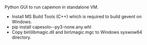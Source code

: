 Python GUI to run capemon in standalone VM.


* Install MS Build Tools (C++) which is required to build gevent on Windows.
* pip install capesolo-<ver>-py3-none.any.whl
* Copy bin\libmagic.dll and bin\magic.mgc to Windows syswow64 directory.